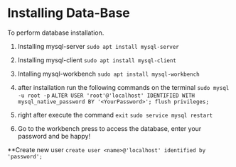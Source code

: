 # Installing Data-Base 

To perform database installation.

1. Installing mysql-server
```sudo apt install mysql-server```

1. Installing mysql-client
`sudo apt install mysql-client`

1. Intalling mysql-workbench
`sudo apt install mysql-workbench`

1. after installation run the following commands on the terminal
`sudo mysql -u root -p`
`ALTER USER 'root'@'localhost' IDENTIFIED WITH mysql_native_password BY '<YourPassword>'; flush privileges;`

1. right after execute the command
`exit`
`sudo service mysql restart`

1. Go to the workbench press to access the database, enter your password and be happy!

**Create new user
`create user <name>@'localhost' identified by 'password';`
